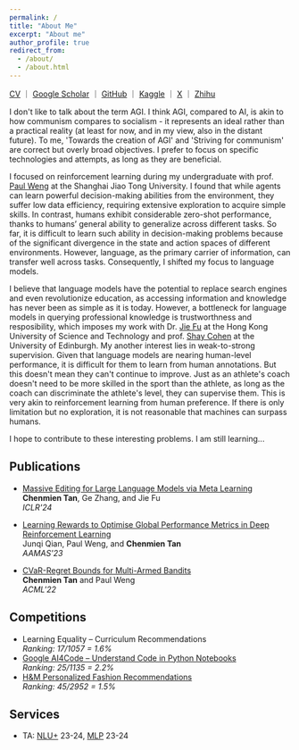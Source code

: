 ```yaml
---
permalink: /
title: "About Me"
excerpt: "About me"
author_profile: true
redirect_from: 
  - /about/
  - /about.html
---
```


[CV](https://chenmientan.github.io/files/CV.pdf) ｜ [Google Scholar](https://scholar.google.com/citations?hl=zh-CN&view_op=list_works&gmla=AJ1KiT3E3CHkitK-8XkwkeYKxup4GEJyV0SkLGZYQErzPnldBlEg2-H9TQ5J5s8C469VUrr_d909FGy-TM0ggoOTBa5Kl5IZZfzveAwzH0M36XHIe2e1XOypJvTv-2_00cE&user=1ml8-30AAAAJ) ｜ [GitHub](https://github.com/ChenmienTan) ｜ [Kaggle](https://www.kaggle.com/chenmientan) ｜ [X](https://twitter.com/ChenmienTan) ｜ [Zhihu](https://www.zhihu.com/people/tanchenmien)

I don't like to talk about the term AGI.
I think AGI, compared to AI, is akin to how communism compares to socialism - it represents an ideal rather than a practical reality (at least for now, and in my view, also in the distant future).
To me, 'Towards the creation of AGI' and 'Striving for communism' are correct but overly broad objectives.
I prefer to focus on specific technologies and attempts, as long as they are beneficial.

I focused on reinforcement learning during my undergraduate with prof. [Paul Weng](http://weng.fr/) at the Shanghai Jiao Tong University.
I found that while agents can learn powerful decision-making abilities from the environment, they suffer low data efficiency, requiring extensive exploration to acquire simple skills.
In contrast, humans exhibit considerable zero-shot performance, thanks to humans’ general ability to generalize across different tasks.
So far, it is difficult to learn such ability in decision-making problems because of the significant divergence in the state and action spaces of different environments.
However, language, as the primary carrier of information, can transfer well across tasks.
Consequently, I shifted my focus to language models.

I believe that language models have the potential to replace search engines and even revolutionize education, as accessing information and knowledge has never been as simple as it is today.
However, a bottleneck for language models in querying professional knowledge is trustworthness and resposibility, which imposes my work with Dr. [Jie Fu](https://bigaidream.github.io/) at the Hong Kong University of Science and Technology and prof. [Shay Cohen](https://homepages.inf.ed.ac.uk/scohen/) at the University of Edinburgh.
My another interest lies in weak-to-strong supervision.
Given that language models are nearing human-level performance, it is difficult for them to learn from human annotations.
But this doesn't mean they can't continue to improve.
Just as an athlete's coach doesn't need to be more skilled in the sport than the athlete, as long as the coach can discriminate the athlete's level, they can supervise them.
This is very akin to reinforcement learning from human preference.
If there is only limitation but no exploration, it is not reasonable that machines can surpass humans.

I hope to contribute to these interesting problems.
I am still learning...

## Publications

* [Massive Editing for Large Language Models via Meta Learning](https://arxiv.org/pdf/2311.04661.pdf)  
**Chenmien Tan**, Ge Zhang, and Jie Fu  
*ICLR'24*

* [Learning Rewards to Optimise Global Performance Metrics in Deep Reinforcement Learning](https://www.southampton.ac.uk/~eg/AAMAS2023/pdfs/p1951.pdf)  
Junqi Qian, Paul Weng, and **Chenmien Tan**  
*AAMAS'23*

* [CVaR-Regret Bounds for Multi-Armed Bandits](https://proceedings.mlr.press/v189/tan23a/tan23a.pdf)  
**Chenmien Tan** and Paul Weng  
*ACML'22*

## Competitions

* Learning Equality – Curriculum Recommendations  
*Ranking: 17/1057 = 1.6%*
* [Google AI4Code – Understand Code in Python Notebooks](https://www.kaggle.com/competitions/AI4Code/discussion/343603)  
*Ranking: 25/1135 = 2.2%* 
* [H&M Personalized Fashion Recommendations](https://github.com/Wp-Zhang/H-M-Fashion-RecSys)  
*Ranking: 45/2952 = 1.5%*

## Services

* TA: [NLU+](http://www.drps.ed.ac.uk/23-24/dpt/cxinfr11157.htm) 23-24, [MLP](http://www.drps.ed.ac.uk/23-24/dpt/cxinfr11132.htm) 23-24

<!-- ## Acknowledgement

I am lucky to meet many enthusiastic, intelligent, and hardworking peers, such as [Yijun Yang](https://thomasyyj.github.io/yangyijun/)@Edinburgh, [Weipeng Zhang](https://github.com/Wp-Zhang)@NEU, Jiahong Xie@SJTU, [Xun Zhao](https://github.com/CarnoZhao)@UCAS, Shengda Fan@Beihang, Ge Zhang@Waterloo, [Hanxu Hu](https://hanxuhu.github.io)@Edinburgh, [Simon Yu](https://simon-yu.netlify.app)@Edinburgh, [Yifu Qiu](https://yfqiu.netlify.app)@Edinburgh, and [Marcio Fonseca](https://marciofonseca.me)@Edinburgh.
I learnt a lot when working with them.

## Fun Facts

* I am the 14th academic generation descendant of [Gauss](https://en.wikipedia.org/wiki/Carl_Friedrich_Gauss), the 14th of [Laplace](https://en.wikipedia.org/wiki/Pierre-Simon_Laplace), the 18th of [Bernoulli](https://en.wikipedia.org/wiki/Jacob_Bernoulli), the 20th of [Leibniz](https://en.wikipedia.org/wiki/Pierre-Simon_Laplace), and the 26th of [Copernicus](https://en.wikipedia.org/wiki/Nicolaus_Copernicus).


* My [high school](https://en.wikipedia.org/wiki/Sichuan_Chengdu_Shishi_High_School) has a history over 2,160 years.
Yes, this is not a typo.
It was founded in 143-141 B.C. -->


